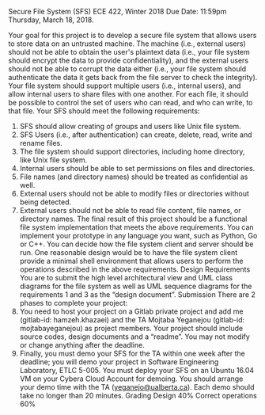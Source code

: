 Secure File System (SFS)
ECE 422, Winter 2018
Due Date: 11:59pm Thursday, March 18, 2018.

Your goal for this project is to develop a secure file system that allows users to store data on
an untrusted machine. The machine (i.e., external users) should not be able to obtain the user's
plaintext data (i.e., your file system should encrypt the data to provide confidentiality), and the
external users should not be able to corrupt the data either (i.e., your file system should
authenticate the data it gets back from the file server to check the integrity).
Your file system should support multiple users (i.e., internal users), and allow internal users to
share files with one another. For each file, it should be possible to control the set of users who
can read, and who can write, to that file.
Your SFS should meet the following requirements:
1. SFS should allow creating of groups and users like Unix file system.
2. SFS Users (i.e., after authentication) can create, delete, read, write and rename files.
3. The file system should support directories, including home directory, like Unix file system.
4. Internal users should be able to set permissions on files and directories.
5. File names (and directory names) should be treated as confidential as well.
6. External users should not be able to modify files or directories without being detected.
7. External users should not be able to read file content, file names, or directory names.
The final result of this project should be a functional file system implementation that meets the
above requirements. You can implement your prototype in any language you want, such as
Python, Go or C++. You can decide how the file system client and server should be run. One
reasonable design would be to have the file system client provide a minimal shell environment
that allows users to perform the operations described in the above requirements.
Design Requirements
You are to submit the high level architectural view and UML class diagrams for the file system
as well as UML sequence diagrams for the requirements 1 and 3 as the “design document”.
Submission
There are 2 phases to complete your project:
1. You need to host your project on a Gitlab private project and add me (gitlab-id:
hamzeh.khazaei) and the TA Mojtaba Yeganejou (gitlab-id: mojtabayeganejou) as project
members. Your project should include source codes, design documents and a “readme”.
You may not modify or change anything after the deadline.
2. Finally, you must demo your SFS for the TA within one week after the deadline; you will
demo your project in Software Engineering Laboratory, ETLC 5-005. You must deploy
your SFS on an Ubuntu 16.04 VM on your Cybera Cloud Account for demoing. You should
arrange your demo time with the TA (yeganejo@ualberta.ca). Each demo should take no
longer than 20 minutes.
Grading
Design 40%
Correct operations 60%
